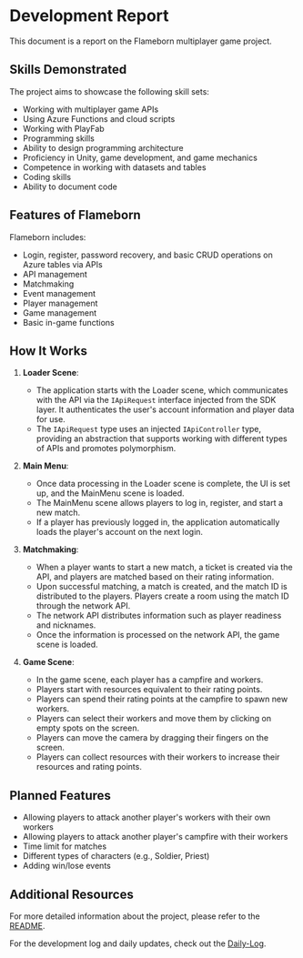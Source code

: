# Development Report

This document is a report on the Flameborn multiplayer game project.

## Skills Demonstrated

The project aims to showcase the following skill sets:

- Working with multiplayer game APIs
- Using Azure Functions and cloud scripts
- Working with PlayFab
- Programming skills
- Ability to design programming architecture
- Proficiency in Unity, game development, and game mechanics
- Competence in working with datasets and tables
- Coding skills
- Ability to document code

## Features of Flameborn

Flameborn includes:

- Login, register, password recovery, and basic CRUD operations on Azure tables via APIs
- API management
- Matchmaking
- Event management
- Player management
- Game management
- Basic in-game functions

## How It Works

1. **Loader Scene**:
    - The application starts with the Loader scene, which communicates with the API via the `IApiRequest` interface injected from the SDK layer. It authenticates the user's account information and player data for use.
    - The `IApiRequest` type uses an injected `IApiController` type, providing an abstraction that supports working with different types of APIs and promotes polymorphism.

2. **Main Menu**:
    - Once data processing in the Loader scene is complete, the UI is set up, and the MainMenu scene is loaded.
    - The MainMenu scene allows players to log in, register, and start a new match.
    - If a player has previously logged in, the application automatically loads the player's account on the next login.

3. **Matchmaking**:
    - When a player wants to start a new match, a ticket is created via the API, and players are matched based on their rating information.
    - Upon successful matching, a match is created, and the match ID is distributed to the players. Players create a room using the match ID through the network API.
    - The network API distributes information such as player readiness and nicknames.
    - Once the information is processed on the network API, the game scene is loaded.

4. **Game Scene**:
    - In the game scene, each player has a campfire and workers.
    - Players start with resources equivalent to their rating points.
    - Players can spend their rating points at the campfire to spawn new workers.
    - Players can select their workers and move them by clicking on empty spots on the screen.
    - Players can move the camera by dragging their fingers on the screen.
    - Players can collect resources with their workers to increase their resources and rating points.

## Planned Features

- Allowing players to attack another player's workers with their own workers
- Allowing players to attack another player's campfire with their workers
- Time limit for matches
- Different types of characters (e.g., Soldier, Priest)
- Adding win/lose events

## Additional Resources

For more detailed information about the project, please refer to the [README](https://github.com/gkhanC/flameborn-game/blob/dev/README.md).

For the development log and daily updates, check out the [Daily-Log](https://github.com/gkhanC/flameborn-game/blob/dev/documents/Docs/diaries/daily-log.md).
